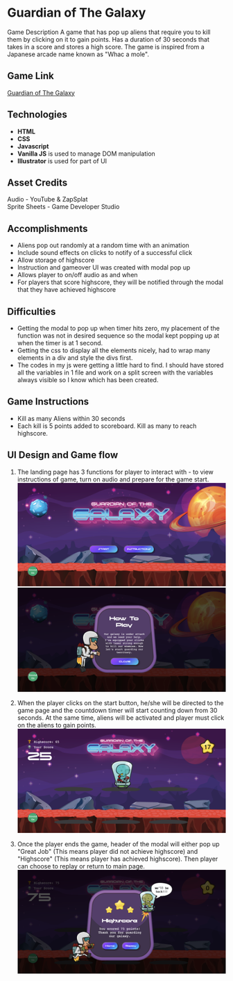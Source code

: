 # Guardian of The Galaxy
Game Description
A game that has pop up aliens that require you to kill them by clicking on it to gain points. Has a duration of 30 seconds that takes in a score and stores a high score. The game is inspired from a Japanese arcade name known as "Whac a mole".


## Game Link
<a href="https://faithchan.github.io/guardianofthegalaxy/">Guardian of The Galaxy</a>


## Technologies
* **HTML**
* **CSS**
* **Javascript**
* **Vanilla JS** is used to manage DOM manipulation 
* **Illustrator** is used for part of UI

## Asset Credits
Audio - YouTube & ZapSplat <br>
Sprite Sheets - Game Developer Studio

## Accomplishments
* Aliens pop out randomly at a random time with an animation
* Include sound effects on clicks to notify of a successful click
* Allow storage of highscore
* Instruction and gameover UI was created with modal pop up
* Allows player to on/off audio as and when
* For players that score highscore, they will be notified through the modal that they have achieved highscore

## Difficulties 
* Getting the modal to pop up when timer hits zero, my placement of the function was not in desired sequence so the modal kept popping up at when the timer is at 1 second.
* Getting the css to display all the elements nicely, had to wrap many elements in a div and style the divs first.
* The codes in my js were getting a little hard to find. I should have stored all the variables in 1 file and work on a split screen with the variables always visible so I know which has been created.

## Game Instructions
* Kill as many Aliens within 30 seconds
* Each kill is 5 points added to scoreboard. Kill as many to reach highscore.

## UI Design and Game flow
1. The landing page has 3 functions for player to interact with - to view instructions of game, turn on audio and prepare for the game start. <br>
<img src="images/UI1.png" width="600px"/><br>
<img src="images/UI2.png" width="600px"/><br>

2. When the player clicks on the start button, he/she will be directed to the game page and the countdown timer will start counting down from 30 seconds. At the same time, aliens will be activated and player must click on the aliens to gain points. <br>
<img src="images/UI3.png" width="600px"/><br>

3. Once the player ends the game, header of the modal will either pop up "Great Job" (This means player did not achieve highscore) and "Highscore" (This means player has achieved highscore). Then player can choose to replay or return to main page.<br>
<img src="images/UI4.png" width="600px"/><br>









